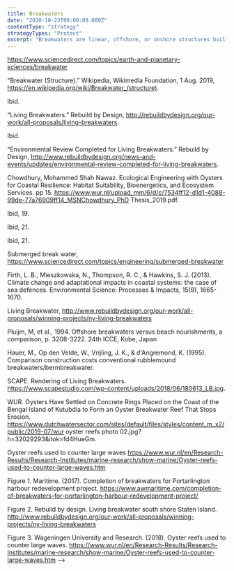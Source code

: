 ```yaml
---
title: Breakwaters
date: "2020-10-23T00:00:00.000Z"
contentType: "strategy"
strategyTypes: "Protect"
excerpt: "Breakwaters are linear, offshore, or onshore structures built to protect the coast from the effects of both storm surges and longshore drift."
---
```


<!-- Regular citations -->
[^1]:
  https://www.sciencedirect.com/topics/earth-and-planetary-sciences/breakwater
[^2]:
  “Breakwater (Structure).” Wikipedia, Wikimedia Foundation, 1 Aug. 2019, https://en.wikipedia.org/wiki/Breakwater_(structure).  
[^3]:
  Ibid. 
[^4]:
  “Living Breakwaters.” Rebuild by Design, http://rebuildbydesign.org/our-work/all-proposals/living-breakwaters.
[^5]:
  Ibid.
[^6]:
  “Environmental Review Completed for Living Breakwaters.” Rebuild by Design, http://www.rebuildbydesign.org/news-and-events/updates/environmental-review-completed-for-living-breakwaters.
[^7]:
  Chowdhury, Mohammed Shah Nawaz. Ecological Engineering with Oysters for Coastal Resilience: Habitat Suitability, Bioenergetics, and Ecosystem Services. pp 15. https://www.wur.nl/upload_mm/6/d/c/7534ff12-d1d1-4088-99de-77a76909ff14_MSNChowdhury_PhD Thesis_2019.pdf.
[^8]:
  Ibid, 19.
[^9]:
  Ibid, 21.
[^10]:
  Ibid, 21.
[^11]:
  Submerged break water, https://www.sciencedirect.com/topics/engineering/submerged-breakwater
[^12]:
  Firth, L. B., Mieszkowska, N., Thompson, R. C., & Hawkins, S. J. (2013). Climate change and adaptational impacts in coastal systems: the case of sea defences. Environmental Science: Processes & Impacts, 15(9), 1665-1670.
[^13]:
  Living Breakwater, http://www.rebuildbydesign.org/our-work/all-proposals/winning-projects/ny-living-breakwaters
[^14]:
  Pluijm, M, et al., 1994. Offshore breakwaters versus beach nourishments, a comparison, p. 3208-3222. 24th ICCE, Kobe, Japan
[^15]:
  Hauer, M., Op den Velde, W., Vrijling, J. K., & d'Angremond, K. (1995). Comparison construction costs conventional rubblemound breakwaters/bermbreakwater.

<!-- Images -->

[^i1]:
  SCAPE. Rendering of Living Breakwaters. https://www.scapestudio.com/wp-content/uploads/2018/06/180613_LB.jpg.  
[^i2]:
  WUR. Oysters Have Settled on Concrete Rings Placed on the Coast of the Bengal Island of Kutubdia to Form an Oyster Breakwater Reef That Stops Erosion. https://www.dutchwatersector.com/sites/default/files/styles/content_m_x2/public/2019-07/wur oyster reefs photo 02.jpg?h=32029293&itok=fd4HueGm.
[^i3]:
  Oyster reefs used to counter large waves https://www.wur.nl/en/Research-Results/Research-Institutes/marine-research/show-marine/Oyster-reefs-used-to-counter-large-waves.htm
[^i4]:
  Figure 1. Maritime. (2017). Completion of breakwaters for Portarlington harbour redevelopment project. https://www.awmaritime.com/completion-of-breakwaters-for-portarlington-harbour-redevelopment-project/
[^i5]:
  Figure 2. Rebuild by design. Living breakwater south shore Staten Island. http://www.rebuildbydesign.org/our-work/all-proposals/winning-projects/ny-living-breakwaters
[^i6]:
  Figure 3. Wageningen University and Research. (2018). Oyster reefs used to counter large waves. https://www.wur.nl/en/Research-Results/Research-Institutes/marine-research/show-marine/Oyster-reefs-used-to-counter-large-waves.htm -->
